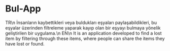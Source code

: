 # Bul-App
TR\n
İnsanların kaybettikleri veya buldukları eşyaları paylaşabildikleri, bu eşyalar üzerinden filtreleme yaparak kayıp olan bir eşyayı bulmaya yönelik geliştirilen bir uygulama.\n
EN\n
It is an application developed to find a lost item by filtering through these items, where people can share the items they have lost or found.

